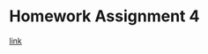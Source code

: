 # Homework Assignment 4

[link](https://github.com/kaienlin/CS-note/blob/master/src/courses/nasa-spring-2019/hw4/main.pdf)
